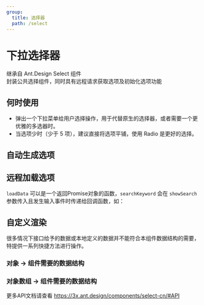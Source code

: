 ```yaml
---
group:
  title: 选择器
  path: /select
---
```


# 下拉选择器

继承自 Ant.Design Select 组件  
封装公共选择组件，同时具有远程请求获取选项及初始化选项功能

## 何时使用

- 弹出一个下拉菜单给用户选择操作，用于代替原生的选择器，或者需要一个更优雅的多选器时。
- 当选项少时（少于 5 项），建议直接将选项平铺，使用 Radio 是更好的选择。

## 自动生成选项

<code src="../examples/basic.tsx"></code>

## 远程加载选项

`loadData` 可以是一个返回Promise对象的函数，`searchKeyword` 会在 `showSearch`参数传入且发生输入事件时传递给回调函数，如：

<code src="../examples/load-data.tsx"></code>

## 自定义渲染
很多情况下接口给予的数据或本地定义的数据并不能符合本组件数据结构的需要，特提供一系列快捷方法进行操作。

### 对象 -> 组件需要的数据结构

<code src="../examples/customer-render-object.tsx"></code>

### 对象数组 -> 组件需要的数据结构

<code src="../examples/customer-render-array.tsx"></code>

<API src="../src/index.ts"></API>

更多API文档请查看 https://3x.ant.design/components/select-cn/#API
